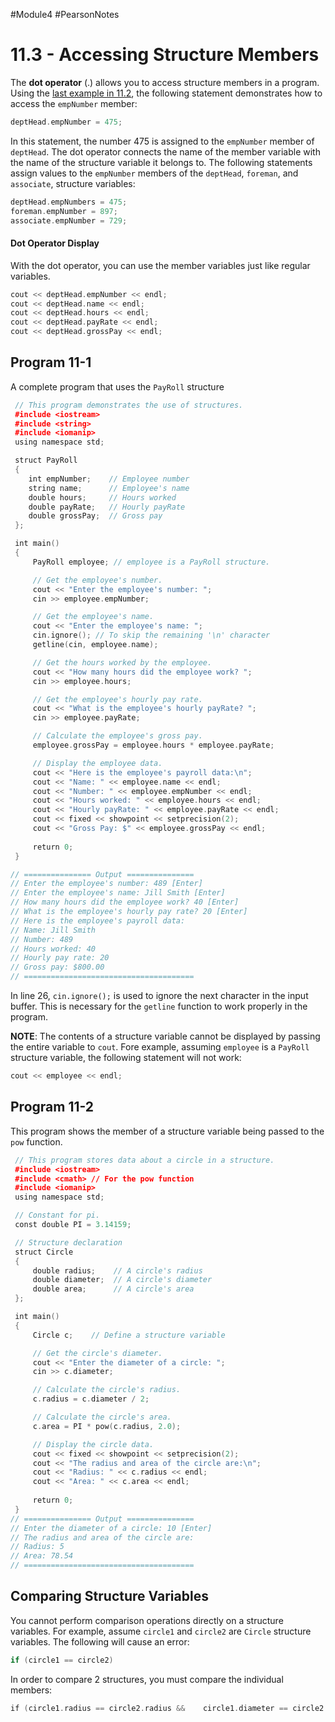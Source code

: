 #Module4 #PearsonNotes 
# 11.3 - Accessing Structure Members
The **dot operator** (.) allows you to access structure members in a program.
Using the [last example in 11.2](11.2%20-%20Structures.md#Table-11-2), the following statement demonstrates how to access the `empNumber` member:
```c++
deptHead.empNumber = 475;
```

In this statement, the number 475 is assigned to the `empNumber` member of `deptHead`. The dot operator connects the name of the member variable with the name of the structure variable it belongs to. The following statements assign values to the `empNumber` members of the `deptHead`, `foreman`, and `associate`, structure variables:
```c++
deptHead.empNumbers = 475;
foreman.empNumber = 897;
associate.empNumber = 729;
```

#### Dot Operator Display
With the dot operator, you can use the member variables just like regular variables.
```c++
cout << deptHead.empNumber << endl;
cout << deptHead.name << endl;
cout << deptHead.hours << endl;
cout << deptHead.payRate << endl;
cout << deptHead.grossPay << endl;
```

## Program 11-1
A complete program that uses the `PayRoll` structure
```c++
 // This program demonstrates the use of structures.
 #include <iostream>
 #include <string>
 #include <iomanip>
 using namespace std;

 struct PayRoll
 {
    int empNumber;    // Employee number
    string name;      // Employee's name
    double hours;     // Hours worked
    double payRate;   // Hourly payRate
    double grossPay;  // Gross pay
 };

 int main()
 {
     PayRoll employee; // employee is a PayRoll structure.

     // Get the employee's number.
     cout << "Enter the employee's number: ";
     cin >> employee.empNumber;

     // Get the employee's name.
     cout << "Enter the employee's name: ";
     cin.ignore(); // To skip the remaining '\n' character
     getline(cin, employee.name);

     // Get the hours worked by the employee.
     cout << "How many hours did the employee work? ";
     cin >> employee.hours;

     // Get the employee's hourly pay rate.
     cout << "What is the employee's hourly payRate? ";
     cin >> employee.payRate;

     // Calculate the employee's gross pay.
     employee.grossPay = employee.hours * employee.payRate;

     // Display the employee data.
     cout << "Here is the employee's payroll data:\n";
     cout << "Name: " << employee.name << endl;
     cout << "Number: " << employee.empNumber << endl;
     cout << "Hours worked: " << employee.hours << endl;
     cout << "Hourly payRate: " << employee.payRate << endl;
     cout << fixed << showpoint << setprecision(2);
     cout << "Gross Pay: $" << employee.grossPay << endl;
    
     return 0;
 }

// =============== Output ===============
// Enter the employee's number: 489 [Enter]
// Enter the employee's name: Jill Smith [Enter]
// How many hours did the employee work? 40 [Enter]
// What is the employee's hourly pay rate? 20 [Enter]
// Here is the employee's payroll data:
// Name: Jill Smith
// Number: 489
// Hours worked: 40
// Hourly pay rate: 20
// Gross pay: $800.00
// ======================================
```

In line 26, `cin.ignore();` is used to ignore the next character in the input buffer. This is necessary for the `getline` function to work properly in the program.

**NOTE**: The contents of a structure variable cannot be displayed by passing the entire variable to `cout`. Fore example, assuming `employee` is a `PayRoll` structure variable, the following statement will not work:
```c++
cout << employee << endl;
```

## Program 11-2
This program shows the member of a structure variable being passed to the `pow` function.
```c++
 // This program stores data about a circle in a structure. 
 #include <iostream>
 #include <cmath> // For the pow function
 #include <iomanip> 
 using namespace std;

 // Constant for pi.
 const double PI = 3.14159;

 // Structure declaration 
 struct Circle
 {
     double radius;    // A circle's radius
     double diameter;  // A circle's diameter
     double area;      // A circle's area
 }; 

 int main() 
 {
     Circle c;    // Define a structure variable

     // Get the circle's diameter.
     cout << "Enter the diameter of a circle: "; 
     cin >> c.diameter;

     // Calculate the circle's radius. 
     c.radius = c.diameter / 2; 

     // Calculate the circle's area.
     c.area = PI * pow(c.radius, 2.0);

     // Display the circle data.
     cout << fixed << showpoint << setprecision(2); 
     cout << "The radius and area of the circle are:\n"; 
     cout << "Radius: " << c.radius << endl;
     cout << "Area: " << c.area << endl;  
     
     return 0;
 }
// =============== Output ===============
// Enter the diameter of a circle: 10 [Enter]
// The radius and area of the circle are:
// Radius: 5
// Area: 78.54
// ======================================
```

## Comparing Structure Variables
You cannot perform comparison operations directly on a structure variables. For example, assume `circle1` and `circle2` are `Circle` structure variables. The following will cause an error:
```c++
if (circle1 == circle2)
```

In order to compare 2 structures, you must compare the individual members:
```c++
if (circle1.radius == circle2.radius &&    circle1.diameter == circle2.diameter &&    circle1.area == circle2.area)
```
